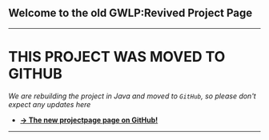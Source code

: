 ## Welcome to the old GWLP:Revived Project Page ##

---


# THIS PROJECT WAS MOVED TO GITHUB #
_We are rebuilding the project in Java and moved to `GitHub`, so please don't expect any updates here_

  * **[-> The new projectpage page on GitHub!](http://gamerevision.github.com/GWLP-R/index.html)**


---

